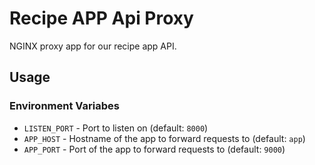 # Recipe APP Api Proxy

NGINX proxy app for our recipe app API.

## Usage

### Environment Variabes
* `LISTEN_PORT` - Port to listen on (default: `8000`)
* `APP_HOST` - Hostname of the app to forward requests to (default: `app`)
* `APP_PORT` - Port of the app to forward requests to (default: `9000`)